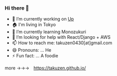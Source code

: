 ### Hi there 👋

<!--
**Takuzen/takuzen** is a ✨ _special_ ✨ repository because its `README.md` (this file) appears on your GitHub profile. -->


- 🔭 I’m currently working on [Up](uplife.link)
- 🏠 I'm living in Tokyo
- 🌱 I’m currently learning Monozukuri
- 🤔 I’m looking for help with React/Django + AWS
- 📫 How to reach me: takuzen0430[at]gmail.com
- 😄 Pronouns: ... He
- ⚡ Fun fact: ... A foodie

more →→→　https://takuzen.github.io/
